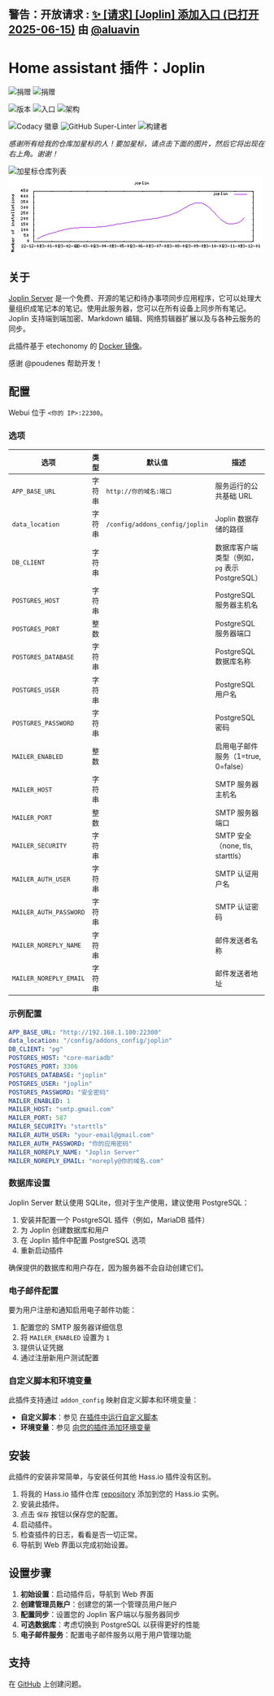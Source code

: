 ## 警告：开放请求 : [✨ [请求] [Joplin] 添加入口 (已打开 2025-06-15)](https://github.com/alexbelgium/hassio-addons/issues/1913) 由 [@aluavin](https://github.com/aluavin)
# Home assistant 插件：Joplin

![捐赠](https://img.shields.io/badge/Buy%20me%20a%20coffee%20(no%20paypal)-%23d32f2f?logo=buy-me-a-coffee&style=flat&logoColor=white) ![捐赠](https://img.shields.io/badge/Buy%20me%20a%20coffee%20with%20Paypal-0070BA?logo=paypal&style=flat&logoColor=white)

![版本](https://img.shields.io/badge/dynamic/yaml?label=版本&query=%24.version&url=https%3A%2F%2Fraw.githubusercontent.com%2Falexbelgium%2Fhassio-addons%2Fmaster%2Fjoplin%2Fconfig.yaml)
![入口](https://img.shields.io/badge/dynamic/yaml?label=入口&query=%24.ingress&url=https%3A%2F%2Fraw.githubusercontent.com%2Falexbelgium%2Fhassio-addons%2Fmaster%2Fjoplin%2Fconfig.yaml)
![架构](https://img.shields.io/badge/dynamic/yaml?color=success&label=架构&query=%24.arch&url=https%3A%2F%2Fraw.githubusercontent.com%2Falexbelgium%2Fhassio-addons%2Fmaster%2Fjoplin%2Fconfig.yaml)

![Codacy 徽章](https://app.codacy.com/project/badge/Grade/9c6cf10bdbba45ecb202d7f579b5be0e) ![GitHub Super-Linter](https://img.shields.io/github/actions/workflow/status/alexbelgium/hassio-addons/weekly-supelinter.yaml?label=Lint%20code%20base) ![构建者](https://img.shields.io/github/actions/workflow/status/alexbelgium/hassio-addons/onpush_builder.yaml?label=构建者)

[donation-badge]: https://img.shields.io/badge/Buy%20me%20a%20coffee%20(no%20paypal)-%23d32f2f?logo=buy-me-a-coffee&style=flat&logoColor=white
[paypal-badge]: https://img.shields.io/badge/Buy%20me%20a%20coffee%20with%20Paypal-0070BA?logo=paypal&style=flat&logoColor=white

_感谢所有给我的仓库加星标的人！要加星标，请点击下面的图片，然后它将出现在右上角。谢谢！_

![加星标仓库列表](https://raw.githubusercontent.com/alexbelgium/hassio-addons/master/.github/stars2.svg) ![下载量变化](https://raw.githubusercontent.com/alexbelgium/hassio-addons/master/joplin/stats.png)

## 关于

[Joplin Server](https://github.com/laurent22/joplin) 是一个免费、开源的笔记和待办事项同步应用程序，它可以处理大量组织成笔记本的笔记。使用此服务器，您可以在所有设备上同步所有笔记。Joplin 支持端到端加密、Markdown 编辑、网络剪辑器扩展以及与各种云服务的同步。

此插件基于 etechonomy 的 [Docker 镜像](https://hub.docker.com/r/etechonomy/joplin-server)。

感谢 @poudenes 帮助开发！

## 配置

Webui 位于 `<你的 IP>:22300`。

### 选项

| 选项 | 类型 | 默认值 | 描述 |
|------|------|--------|-------|
| `APP_BASE_URL` | 字符串 | `http://你的域名:端口` | 服务运行的公共基础 URL |
| `data_location` | 字符串 | `/config/addons_config/joplin` | Joplin 数据存储的路径 |
| `DB_CLIENT` | 字符串 | | 数据库客户端类型（例如，`pg` 表示 PostgreSQL） |
| `POSTGRES_HOST` | 字符串 | | PostgreSQL 服务器主机名 |
| `POSTGRES_PORT` | 整数 | | PostgreSQL 服务器端口 |
| `POSTGRES_DATABASE` | 字符串 | | PostgreSQL 数据库名称 |
| `POSTGRES_USER` | 字符串 | | PostgreSQL 用户名 |
| `POSTGRES_PASSWORD` | 字符串 | | PostgreSQL 密码 |
| `MAILER_ENABLED` | 整数 | | 启用电子邮件服务（1=true, 0=false） |
| `MAILER_HOST` | 字符串 | | SMTP 服务器主机名 |
| `MAILER_PORT` | 整数 | | SMTP 服务器端口 |
| `MAILER_SECURITY` | 字符串 | | SMTP 安全（none, tls, starttls） |
| `MAILER_AUTH_USER` | 字符串 | | SMTP 认证用户名 |
| `MAILER_AUTH_PASSWORD` | 字符串 | | SMTP 认证密码 |
| `MAILER_NOREPLY_NAME` | 字符串 | | 邮件发送者名称 |
| `MAILER_NOREPLY_EMAIL` | 字符串 | | 邮件发送者地址 |

### 示例配置

```yaml
APP_BASE_URL: "http://192.168.1.100:22300"
data_location: "/config/addons_config/joplin"
DB_CLIENT: "pg"
POSTGRES_HOST: "core-mariadb"
POSTGRES_PORT: 3306
POSTGRES_DATABASE: "joplin"
POSTGRES_USER: "joplin"
POSTGRES_PASSWORD: "安全密码"
MAILER_ENABLED: 1
MAILER_HOST: "smtp.gmail.com"
MAILER_PORT: 587
MAILER_SECURITY: "starttls"
MAILER_AUTH_USER: "your-email@gmail.com"
MAILER_AUTH_PASSWORD: "你的应用密码"
MAILER_NOREPLY_NAME: "Joplin Server"
MAILER_NOREPLY_EMAIL: "noreply@你的域名.com"
```

### 数据库设置

Joplin Server 默认使用 SQLite，但对于生产使用，建议使用 PostgreSQL：

1. 安装并配置一个 PostgreSQL 插件（例如，MariaDB 插件）
2. 为 Joplin 创建数据库和用户
3. 在 Joplin 插件中配置 PostgreSQL 选项
4. 重新启动插件

确保提供的数据库和用户存在，因为服务器不会自动创建它们。

### 电子邮件配置

要为用户注册和通知启用电子邮件功能：

1. 配置您的 SMTP 服务器详细信息
2. 将 `MAILER_ENABLED` 设置为 `1`
3. 提供认证凭据
4. 通过注册新用户测试配置

### 自定义脚本和环境变量

此插件支持通过 `addon_config` 映射自定义脚本和环境变量：

- **自定义脚本**：参见 [在插件中运行自定义脚本](https://github.com/alexbelgium/hassio-addons/wiki/Running-custom-scripts-in-Addons)
- **环境变量**：参见 [向您的插件添加环境变量](https://github.com/alexbelgium/hassio-addons/wiki/Add-Environment-variables-to-your-Addon)

## 安装

此插件的安装非常简单，与安装任何其他 Hass.io 插件没有区别。

1. 将我的 Hass.io 插件仓库 [repository] 添加到您的 Hass.io 实例。
2. 安装此插件。
3. 点击 `保存` 按钮以保存您的配置。
4. 启动插件。
5. 检查插件的日志，看看是否一切正常。
6. 导航到 Web 界面以完成初始设置。

## 设置步骤

1. **初始设置**：启动插件后，导航到 Web 界面
2. **创建管理员账户**：创建您的第一个管理员用户账户
3. **配置同步**：设置您的 Joplin 客户端以与服务器同步
4. **可选数据库**：考虑切换到 PostgreSQL 以获得更好的性能
5. **电子邮件服务**：配置电子邮件服务以用于用户管理功能

## 支持

在 [GitHub](https://github.com/alexbelgium/hassio-addons/issues) 上创建问题。

[repository]: https://github.com/alexbelgium/hassio-addons